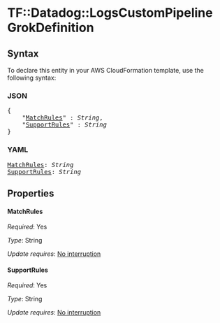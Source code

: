 # TF::Datadog::LogsCustomPipeline GrokDefinition

## Syntax

To declare this entity in your AWS CloudFormation template, use the following syntax:

### JSON

<pre>
{
    "<a href="#matchrules" title="MatchRules">MatchRules</a>" : <i>String</i>,
    "<a href="#supportrules" title="SupportRules">SupportRules</a>" : <i>String</i>
}
</pre>

### YAML

<pre>
<a href="#matchrules" title="MatchRules">MatchRules</a>: <i>String</i>
<a href="#supportrules" title="SupportRules">SupportRules</a>: <i>String</i>
</pre>

## Properties

#### MatchRules

_Required_: Yes

_Type_: String

_Update requires_: [No interruption](https://docs.aws.amazon.com/AWSCloudFormation/latest/UserGuide/using-cfn-updating-stacks-update-behaviors.html#update-no-interrupt)

#### SupportRules

_Required_: Yes

_Type_: String

_Update requires_: [No interruption](https://docs.aws.amazon.com/AWSCloudFormation/latest/UserGuide/using-cfn-updating-stacks-update-behaviors.html#update-no-interrupt)

